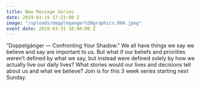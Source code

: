 ```yaml
---
title: New Message Series
date: 2019-03-19 17:23:00 Z
image: "/uploads/doppleganger%20graphics.004.jpeg"
event date: 2019-03-31 10:00:00 Z
---
```


“Doppelgänger — Confronting Your Shadow.” We all have things we say we believe and say are important to us. But what if our beliefs and priorities weren’t defined by what we say, but instead were defined solely by how we actually live our daily lives?  What stories would our lives and decisions tell about us and what we believe? Join is for this 3 week series starting next Sunday.